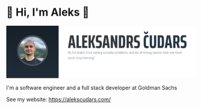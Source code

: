 # :small_blue_diamond: Hi, I'm Aleks :small_orange_diamond:

<img src="https://raw.githubusercontent.com/achudars/achudars/main/banner.png" alt="banner that says: `Aleksandrs Cudars. Hi, I'm Aleks! I like solving complex problems, and am of strong opinion that one must never stop learning!`">

I'm a software engineer and a full stack developer at Goldman Sachs

See my website: https://alekscudars.com/
